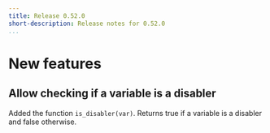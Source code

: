 ```yaml
---
title: Release 0.52.0
short-description: Release notes for 0.52.0
...
```


# New features

## Allow checking if a variable is a disabler

Added the function `is_disabler(var)`. Returns true if a variable is a disabler
and false otherwise.

